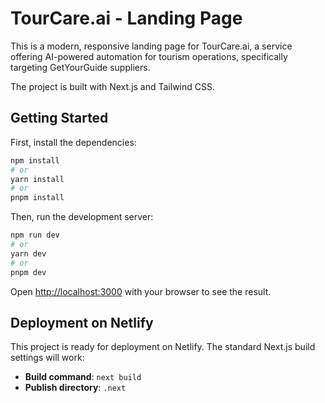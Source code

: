 # TourCare.ai - Landing Page

This is a modern, responsive landing page for TourCare.ai, a service offering AI-powered automation for tourism operations, specifically targeting GetYourGuide suppliers.

The project is built with Next.js and Tailwind CSS.

## Getting Started

First, install the dependencies:

```bash
npm install
# or
yarn install
# or
pnpm install
```

Then, run the development server:

```bash
npm run dev
# or
yarn dev
# or
pnpm dev
```

Open [http://localhost:3000](http://localhost:3000) with your browser to see the result.

## Deployment on Netlify

This project is ready for deployment on Netlify. The standard Next.js build settings will work:
- **Build command**: `next build`
- **Publish directory**: `.next`
